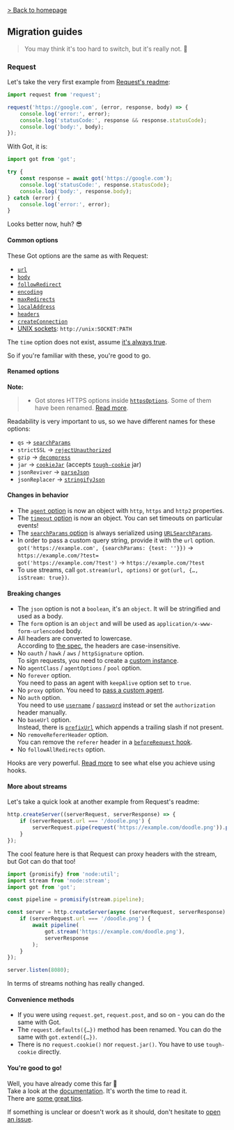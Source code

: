 [> Back to homepage](../../readme.md#documentation)

## Migration guides

> You may think it's too hard to switch, but it's really not. 🦄

### Request

Let's take the very first example from [Request's readme](https://github.com/request/request#super-simple-to-use):

```js
import request from 'request';

request('https://google.com', (error, response, body) => {
	console.log('error:', error);
	console.log('statusCode:', response && response.statusCode);
	console.log('body:', body);
});
```

With Got, it is:

```js
import got from 'got';

try {
	const response = await got('https://google.com');
	console.log('statusCode:', response.statusCode);
	console.log('body:', response.body);
} catch (error) {
	console.log('error:', error);
}
```

Looks better now, huh? 😎

#### Common options

These Got options are the same as with Request:

- [`url`](../2-options.md#url)
- [`body`](../2-options.md#body)
- [`followRedirect`](../2-options.md#followredirect)
- [`encoding`](../2-options.md#encoding)
- [`maxRedirects`](../2-options.md#maxredirects)
- [`localAddress`](../2-options.md#localaddress)
- [`headers`](../2-options.md#headers)
- [`createConnection`](../2-options.md#createconnection)
- [UNIX sockets](../2-options.md#enableunixsockets): `http://unix:SOCKET:PATH`

The `time` option does not exist, assume [it's always true](../6-timeout.md).

So if you're familiar with these, you're good to go.

#### Renamed options

**Note:**
> - Got stores HTTPS options inside [`httpsOptions`](../2-options.md#httpsoptions). Some of them have been
	renamed. [Read more](../5-https.md).

Readability is very important to us, so we have different names for these options:

- `qs` → [`searchParams`](../2-options.md#serachparams)
- `strictSSL` → [`rejectUnauthorized`](../2-options.md#rejectunauthorized)
- `gzip` → [`decompress`](../2-options.md#decompress)
- `jar` → [`cookieJar`](../2-options.md#cookiejar) (accepts [`tough-cookie`](https://github.com/salesforce/tough-cookie)
  jar)
- `jsonReviver` → [`parseJson`](../2-options.md#parsejson)
- `jsonReplacer` → [`stringifyJson`](../2-options.md#stringifyjson)

#### Changes in behavior

- The [`agent` option](../2-options.md#agent) is now an object with `http`, `https` and `http2` properties.
- The [`timeout` option](../6-timeout.md) is now an object. You can set timeouts on particular events!
- The [`searchParams` option](https://github.com/sindresorhus/got#searchParams) is always serialized
  using [`URLSearchParams`](https://developer.mozilla.org/en-US/docs/Web/API/URLSearchParams).
- In order to pass a custom query string, provide it with the `url` option.\
  `got('https://example.com', {searchParams: {test: ''}})` → `https://example.com/?test=`\
  `got('https://example.com/?test')` → `https://example.com/?test`
- To use streams, call `got.stream(url, options)` or `got(url, {…, isStream: true})`.

#### Breaking changes

- The `json` option is not a `boolean`, it's an `object`. It will be stringified and used as a body.
- The `form` option is an `object` and will be used as `application/x-www-form-urlencoded` body.
- All headers are converted to lowercase.\
  According to [the spec](https://datatracker.ietf.org/doc/html/rfc7230#section-3.2), the headers are case-insensitive.
- No `oauth` / `hawk` / `aws` / `httpSignature` option.\
  To sign requests, you need to create a [custom instance](../examples/advanced-creation.js).
- No `agentClass` / `agentOptions` / `pool` option.
- No `forever` option.\
  You need to pass an agent with `keepAlive` option set to `true`.
- No `proxy` option. You need to [pass a custom agent](../tips.md#proxy).
- No `auth` option.\
  You need to use [`username`](../2-options.md#username) / [`password`](../2-options.md#password) instead or set
  the `authorization` header manually.
- No `baseUrl` option.\
  Instead, there is [`prefixUrl`](../2-options.md#prefixurl) which appends a trailing slash if not present.
- No `removeRefererHeader` option.\
  You can remove the `referer` header in a [`beforeRequest` hook](../9-hooks.md#beforerequest).
- No `followAllRedirects` option.

Hooks are very powerful. [Read more](../9-hooks.md) to see what else you achieve using hooks.

#### More about streams

Let's take a quick look at another example from Request's readme:

```js
http.createServer((serverRequest, serverResponse) => {
	if (serverRequest.url === '/doodle.png') {
		serverRequest.pipe(request('https://example.com/doodle.png')).pipe(serverResponse);
	}
});
```

The cool feature here is that Request can proxy headers with the stream, but Got can do that too!

```js
import {promisify} from 'node:util';
import stream from 'node:stream';
import got from 'got';

const pipeline = promisify(stream.pipeline);

const server = http.createServer(async (serverRequest, serverResponse) => {
	if (serverRequest.url === '/doodle.png') {
		await pipeline(
			got.stream('https://example.com/doodle.png'),
			serverResponse
		);
	}
});

server.listen(8080);
```

In terms of streams nothing has really changed.

#### Convenience methods

- If you were using `request.get`, `request.post`, and so on - you can do the same with Got.
- The `request.defaults({…})` method has been renamed. You can do the same with `got.extend({…})`.
- There is no `request.cookie()` nor `request.jar()`. You have to use `tough-cookie` directly.

#### You're good to go!

Well, you have already come this far :tada:\
Take a look at the [documentation](../../readme.md#documentation). It's worth the time to read it.\
There are [some great tips](../tips.md).

If something is unclear or doesn't work as it should, don't hesitate
to [open an issue](https://github.com/sindresorhus/got/issues/new/choose).
